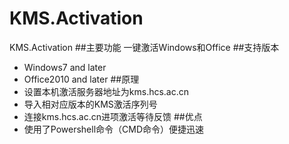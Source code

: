# KMS.Activation
KMS.Activation
##主要功能
一键激活Windows和Office
##支持版本
- Windows7 and later
- Office2010 and later
##原理
- 设置本机激活服务器地址为kms.hcs.ac.cn
- 导入相对应版本的KMS激活序列号
- 连接kms.hcs.ac.cn进项激活等待反馈
##优点
- 使用了Powershell命令（CMD命令）便捷迅速

